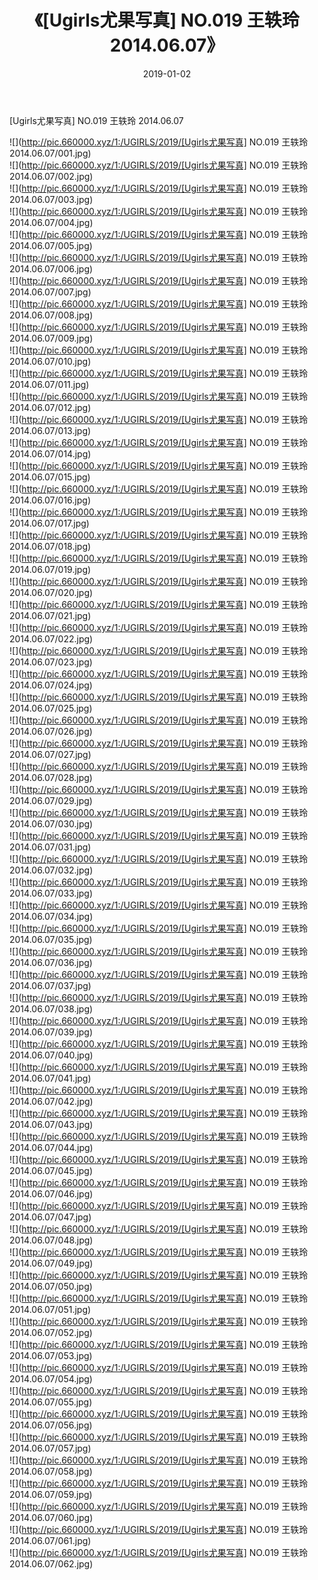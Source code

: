 ﻿---
layout: post
title:  《[Ugirls尤果写真] NO.019 王轶玲 2014.06.07》
date:   2019-01-02
img: http://pic.660000.xyz/1:/UGIRLS/2019/[Ugirls尤果写真] NO.019 王轶玲 2014.06.07/000.jpg
categories: [美女, 清纯, 唯美]
---

[Ugirls尤果写真] NO.019 王轶玲 2014.06.07

 ![](http://pic.660000.xyz/1:/UGIRLS/2019/[Ugirls尤果写真] NO.019 王轶玲 2014.06.07/001.jpg) <br>![](http://pic.660000.xyz/1:/UGIRLS/2019/[Ugirls尤果写真] NO.019 王轶玲 2014.06.07/002.jpg) <br>![](http://pic.660000.xyz/1:/UGIRLS/2019/[Ugirls尤果写真] NO.019 王轶玲 2014.06.07/003.jpg) <br>![](http://pic.660000.xyz/1:/UGIRLS/2019/[Ugirls尤果写真] NO.019 王轶玲 2014.06.07/004.jpg) <br>![](http://pic.660000.xyz/1:/UGIRLS/2019/[Ugirls尤果写真] NO.019 王轶玲 2014.06.07/005.jpg) <br>![](http://pic.660000.xyz/1:/UGIRLS/2019/[Ugirls尤果写真] NO.019 王轶玲 2014.06.07/006.jpg) <br>![](http://pic.660000.xyz/1:/UGIRLS/2019/[Ugirls尤果写真] NO.019 王轶玲 2014.06.07/007.jpg) <br>![](http://pic.660000.xyz/1:/UGIRLS/2019/[Ugirls尤果写真] NO.019 王轶玲 2014.06.07/008.jpg) <br>![](http://pic.660000.xyz/1:/UGIRLS/2019/[Ugirls尤果写真] NO.019 王轶玲 2014.06.07/009.jpg) <br>![](http://pic.660000.xyz/1:/UGIRLS/2019/[Ugirls尤果写真] NO.019 王轶玲 2014.06.07/010.jpg) <br>![](http://pic.660000.xyz/1:/UGIRLS/2019/[Ugirls尤果写真] NO.019 王轶玲 2014.06.07/011.jpg) <br>![](http://pic.660000.xyz/1:/UGIRLS/2019/[Ugirls尤果写真] NO.019 王轶玲 2014.06.07/012.jpg) <br>![](http://pic.660000.xyz/1:/UGIRLS/2019/[Ugirls尤果写真] NO.019 王轶玲 2014.06.07/013.jpg) <br>![](http://pic.660000.xyz/1:/UGIRLS/2019/[Ugirls尤果写真] NO.019 王轶玲 2014.06.07/014.jpg) <br>![](http://pic.660000.xyz/1:/UGIRLS/2019/[Ugirls尤果写真] NO.019 王轶玲 2014.06.07/015.jpg) <br>![](http://pic.660000.xyz/1:/UGIRLS/2019/[Ugirls尤果写真] NO.019 王轶玲 2014.06.07/016.jpg) <br>![](http://pic.660000.xyz/1:/UGIRLS/2019/[Ugirls尤果写真] NO.019 王轶玲 2014.06.07/017.jpg) <br>![](http://pic.660000.xyz/1:/UGIRLS/2019/[Ugirls尤果写真] NO.019 王轶玲 2014.06.07/018.jpg) <br>![](http://pic.660000.xyz/1:/UGIRLS/2019/[Ugirls尤果写真] NO.019 王轶玲 2014.06.07/019.jpg) <br>![](http://pic.660000.xyz/1:/UGIRLS/2019/[Ugirls尤果写真] NO.019 王轶玲 2014.06.07/020.jpg) <br>![](http://pic.660000.xyz/1:/UGIRLS/2019/[Ugirls尤果写真] NO.019 王轶玲 2014.06.07/021.jpg) <br>![](http://pic.660000.xyz/1:/UGIRLS/2019/[Ugirls尤果写真] NO.019 王轶玲 2014.06.07/022.jpg) <br>![](http://pic.660000.xyz/1:/UGIRLS/2019/[Ugirls尤果写真] NO.019 王轶玲 2014.06.07/023.jpg) <br>![](http://pic.660000.xyz/1:/UGIRLS/2019/[Ugirls尤果写真] NO.019 王轶玲 2014.06.07/024.jpg) <br>![](http://pic.660000.xyz/1:/UGIRLS/2019/[Ugirls尤果写真] NO.019 王轶玲 2014.06.07/025.jpg) <br>![](http://pic.660000.xyz/1:/UGIRLS/2019/[Ugirls尤果写真] NO.019 王轶玲 2014.06.07/026.jpg) <br>![](http://pic.660000.xyz/1:/UGIRLS/2019/[Ugirls尤果写真] NO.019 王轶玲 2014.06.07/027.jpg) <br>![](http://pic.660000.xyz/1:/UGIRLS/2019/[Ugirls尤果写真] NO.019 王轶玲 2014.06.07/028.jpg) <br>![](http://pic.660000.xyz/1:/UGIRLS/2019/[Ugirls尤果写真] NO.019 王轶玲 2014.06.07/029.jpg) <br>![](http://pic.660000.xyz/1:/UGIRLS/2019/[Ugirls尤果写真] NO.019 王轶玲 2014.06.07/030.jpg) <br>![](http://pic.660000.xyz/1:/UGIRLS/2019/[Ugirls尤果写真] NO.019 王轶玲 2014.06.07/031.jpg) <br>![](http://pic.660000.xyz/1:/UGIRLS/2019/[Ugirls尤果写真] NO.019 王轶玲 2014.06.07/032.jpg) <br>![](http://pic.660000.xyz/1:/UGIRLS/2019/[Ugirls尤果写真] NO.019 王轶玲 2014.06.07/033.jpg) <br>![](http://pic.660000.xyz/1:/UGIRLS/2019/[Ugirls尤果写真] NO.019 王轶玲 2014.06.07/034.jpg) <br>![](http://pic.660000.xyz/1:/UGIRLS/2019/[Ugirls尤果写真] NO.019 王轶玲 2014.06.07/035.jpg) <br>![](http://pic.660000.xyz/1:/UGIRLS/2019/[Ugirls尤果写真] NO.019 王轶玲 2014.06.07/036.jpg) <br>![](http://pic.660000.xyz/1:/UGIRLS/2019/[Ugirls尤果写真] NO.019 王轶玲 2014.06.07/037.jpg) <br>![](http://pic.660000.xyz/1:/UGIRLS/2019/[Ugirls尤果写真] NO.019 王轶玲 2014.06.07/038.jpg) <br>![](http://pic.660000.xyz/1:/UGIRLS/2019/[Ugirls尤果写真] NO.019 王轶玲 2014.06.07/039.jpg) <br>![](http://pic.660000.xyz/1:/UGIRLS/2019/[Ugirls尤果写真] NO.019 王轶玲 2014.06.07/040.jpg) <br>![](http://pic.660000.xyz/1:/UGIRLS/2019/[Ugirls尤果写真] NO.019 王轶玲 2014.06.07/041.jpg) <br>![](http://pic.660000.xyz/1:/UGIRLS/2019/[Ugirls尤果写真] NO.019 王轶玲 2014.06.07/042.jpg) <br>![](http://pic.660000.xyz/1:/UGIRLS/2019/[Ugirls尤果写真] NO.019 王轶玲 2014.06.07/043.jpg) <br>![](http://pic.660000.xyz/1:/UGIRLS/2019/[Ugirls尤果写真] NO.019 王轶玲 2014.06.07/044.jpg) <br>![](http://pic.660000.xyz/1:/UGIRLS/2019/[Ugirls尤果写真] NO.019 王轶玲 2014.06.07/045.jpg) <br>![](http://pic.660000.xyz/1:/UGIRLS/2019/[Ugirls尤果写真] NO.019 王轶玲 2014.06.07/046.jpg) <br>![](http://pic.660000.xyz/1:/UGIRLS/2019/[Ugirls尤果写真] NO.019 王轶玲 2014.06.07/047.jpg) <br>![](http://pic.660000.xyz/1:/UGIRLS/2019/[Ugirls尤果写真] NO.019 王轶玲 2014.06.07/048.jpg) <br>![](http://pic.660000.xyz/1:/UGIRLS/2019/[Ugirls尤果写真] NO.019 王轶玲 2014.06.07/049.jpg) <br>![](http://pic.660000.xyz/1:/UGIRLS/2019/[Ugirls尤果写真] NO.019 王轶玲 2014.06.07/050.jpg) <br>![](http://pic.660000.xyz/1:/UGIRLS/2019/[Ugirls尤果写真] NO.019 王轶玲 2014.06.07/051.jpg) <br>![](http://pic.660000.xyz/1:/UGIRLS/2019/[Ugirls尤果写真] NO.019 王轶玲 2014.06.07/052.jpg) <br>![](http://pic.660000.xyz/1:/UGIRLS/2019/[Ugirls尤果写真] NO.019 王轶玲 2014.06.07/053.jpg) <br>![](http://pic.660000.xyz/1:/UGIRLS/2019/[Ugirls尤果写真] NO.019 王轶玲 2014.06.07/054.jpg) <br>![](http://pic.660000.xyz/1:/UGIRLS/2019/[Ugirls尤果写真] NO.019 王轶玲 2014.06.07/055.jpg) <br>![](http://pic.660000.xyz/1:/UGIRLS/2019/[Ugirls尤果写真] NO.019 王轶玲 2014.06.07/056.jpg) <br>![](http://pic.660000.xyz/1:/UGIRLS/2019/[Ugirls尤果写真] NO.019 王轶玲 2014.06.07/057.jpg) <br>![](http://pic.660000.xyz/1:/UGIRLS/2019/[Ugirls尤果写真] NO.019 王轶玲 2014.06.07/058.jpg) <br>![](http://pic.660000.xyz/1:/UGIRLS/2019/[Ugirls尤果写真] NO.019 王轶玲 2014.06.07/059.jpg) <br>![](http://pic.660000.xyz/1:/UGIRLS/2019/[Ugirls尤果写真] NO.019 王轶玲 2014.06.07/060.jpg) <br>![](http://pic.660000.xyz/1:/UGIRLS/2019/[Ugirls尤果写真] NO.019 王轶玲 2014.06.07/061.jpg) <br>![](http://pic.660000.xyz/1:/UGIRLS/2019/[Ugirls尤果写真] NO.019 王轶玲 2014.06.07/062.jpg) <br>